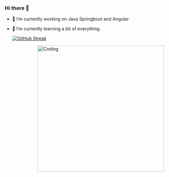 ### Hi there 👋
- 🔭 I’m currently working on Java Springboot and Angular
- 🌱 I’m currently learning a bit of everything


  [![GitHub Streak](https://streak-stats.demolab.com/?user=EddyOrbyta&theme=highcontrast)](https://git.io/streak-stats)
  
    <img align="right" alt="Coding" width="400" src="[https://media1.tenor.com/m/GOj9ZF_-ZOcAAAAC/cat.gif](https://media.tenor.com/bQCHJwgCNuMAAAAM/kitten-cat.gif)"> 

<!--
**EddyOrbyta/EddyOrbyta** is a ✨ _special_ ✨ repository because its `README.md` (this file) appears on your GitHub profile.

Here are some ideas to get you started:

- 🔭 I’m currently working on ...
- 🌱 I’m currently learning ...
- 👯 I’m looking to collaborate on ...
- 🤔 I’m looking for help with ...
- 💬 Ask me about ...
- 📫 How to reach me: ...
- 😄 Pronouns: ...
- ⚡ Fun fact: ...
-->
